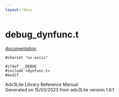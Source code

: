 ```yaml
---
layout: docs
---
```

# debug_dynfunc.t

[documentation](../file/debug_dynfunc.t.html)

    #charset "us-ascii"

    #ifdef __DEBUG
    #include <dynfunc.t>
    #endif



Adv3Lite Library Reference Manual  
Generated on 15/03/2023 from adv3Lite version 1.6.1


